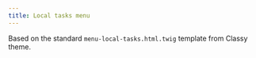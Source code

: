 ```yaml
---
title: Local tasks menu
---
```


Based on the standard `menu-local-tasks.html.twig` template from Classy theme.
